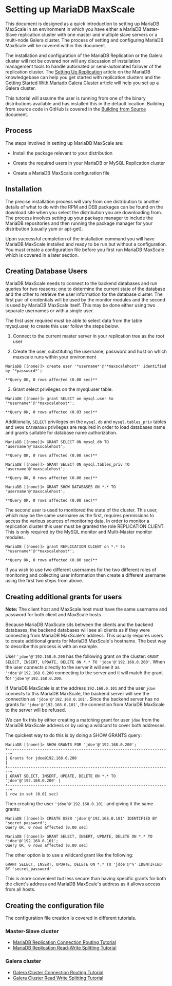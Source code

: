 # Setting up MariaDB MaxScale

This document is designed as a quick introduction to setting up MariaDB MaxScale
in an environment in which you have either a MariaDB Master-Slave replication cluster
with one master and multiple slave servers or a multi-node Galera cluster.
The process of setting and configuring MariaDB MaxScale will be covered within this document.

The installation and configuration of the MariaDB Replication or the Galera cluster
will not be covered nor will any discussion of installation management tools
to handle automated or semi-automated failover of the replication cluster.
The [Setting Up Replication](https://mariadb.com/kb/en/mariadb/setting-up-replication/)
article on the MariaDB knowledgebase can help you get started with replication clusters
and the [Getting Started With Mariadb Galera Cluster](https://mariadb.com/kb/en/mariadb/getting-started-with-mariadb-galera-cluster/) article will help you set up a Galera cluster.

This tutorial will assume the user is running from one of the binary distributions
available and has installed this in the default location.
Building from source code in GitHub is covered in the
[Building from Source](../Getting-Started/Building-MaxScale-from-Source-Code.md) document.

## Process

The steps involved in setting up MariaDB MaxScale are:

* Install the package relevant to your distribution

* Create the required users in your MariaDB or MySQL Replication cluster

* Create a MariaDB MaxScale configuration file

## Installation

The precise installation process will vary from one distribution to another
details of what to do with the RPM and DEB packages can be found on the download
site when you select the distribution you are downloading from.
The process involves setting up your package manager to include the MariaDB repositories
and then running the package manager for your distribution (usually yum or apt-get).

Upon successful completion of the installation command you will have MariaDB MaxScale
installed and ready to be run but without a configuration.
You must create a configuration file before you first run MariaDB MaxScale
which is covered in a later section.

## Creating Database Users

MariaDB MaxScale needs to connect to the backend databases and run queries for
two reasons; one to determine the current state of the database and the other to
retrieve the user information for the database cluster. The first pair of
credentials will be used by the monitor modules and the second is used by
MariaDB MaxScale itself. This may be done either using two separate usernames
or with a single user.

The first user required must be able to select data from the table mysql.user,
to create this user follow the steps below.

1. Connect to the current master server in your replication tree as the root user

2. Create the user, substituting the username, password and host on which maxscale
runs within your environment
```
MariaDB [(none)]> create user '*username*'@'*maxscalehost*' identified by '*password*';

**Query OK, 0 rows affected (0.00 sec)**
```
3. Grant select privileges on the mysql.user table.
```
MariaDB [(none)]> grant SELECT on mysql.user to '*username*'@'*maxscalehost*';

**Query OK, 0 rows affected (0.03 sec)**
```
Additionally, `SELECT` privileges on the `mysql.db` and `mysql.tables_priv` tables
and `SHOW DATABASES` privileges are required in order to load databases name
and grants suitable for database name authorization.
```
MariaDB [(none)]> GRANT SELECT ON mysql.db TO 'username'@'maxscalehost';

**Query OK, 0 rows affected (0.00 sec)**

MariaDB [(none)]> GRANT SELECT ON mysql.tables_priv TO 'username'@'maxscalehost';

**Query OK, 0 rows affected (0.00 sec)**

MariaDB [(none)]> GRANT SHOW DATABASES ON *.* TO 'username'@'maxscalehost';

**Query OK, 0 rows affected (0.00 sec)**
```
The second user is used to monitored the state of the cluster. This user, which may be
the same username as the first, requires permissions to access the various sources
of monitoring data. In order to monitor a replication cluster this user must be granted
the role REPLICATION CLIENT. This is only required by the MySQL monitor
and Multi-Master monitor modules.

```
MariaDB [(none)]> grant REPLICATION CLIENT on *.* to '*username*'@'*maxscalehost*';

**Query OK, 0 rows affected (0.00 sec)**
```

If you wish to use two different usernames for the two different roles of monitoring
and collecting user information then create a different username using the first
two steps from above.

## Creating additional grants for users

**Note:** The client host and MaxScale host must have the same username and
  password for both client and MaxScale hosts.

Because MariaDB MaxScale sits between the clients and the backend databases, the
backend databases will see all clients as if they were connecting from MariaDB
MaxScale's address. This usually requires users to create additional grants for
MariaDB MaxScale's hostname. The best way to describe this process is with an
example.

User `'jdoe'@'192.168.0.200` has the following grant on the cluster:
`GRANT SELECT, INSERT, UPDATE, DELETE ON *.* TO 'jdoe'@'192.168.0.200'`.
When the user connects directly to the server it will see it as
`'jdoe'@'192.168.0.200` connecting to the server and it will match
the grant for `'jdoe'@'192.168.0.200`.

If MariaDB MaxScale is at the address `192.168.0.101` and the user `jdoe`
connects to this MariaDB MaxScale, the backend server will see the connection as
`'jdoe'@'192.168.0.101'`. Since the backend server has no grants for
`'jdoe'@'192.168.0.101'`, the connection from MariaDB MaxScale to the server
will be refused.

We can fix this by either creating a matching grant for user `jdoe` from
the MariaDB MaxScale address or by using a wildcard to cover both addresses.

The quickest way to do this is by doing a SHOW GRANTS query:
```
MariaDB [(none)]> SHOW GRANTS FOR 'jdoe'@'192.168.0.200';
+-----------------------------------------------------------------------+
| Grants for jdoe@192.168.0.200                                         |
+-----------------------------------------------------------------------+
| GRANT SELECT, INSERT, UPDATE, DELETE ON *.* TO 'jdoe'@'192.168.0.200' |
+-----------------------------------------------------------------------+
1 row in set (0.01 sec)
```
Then creating the user `'jdoe'@'192.168.0.101'` and giving it the same grants:
```
MariaDB [(none)]> CREATE USER 'jdoe'@'192.168.0.101' IDENTIFIED BY 'secret_password';
Query OK, 0 rows affected (0.00 sec)

MariaDB [(none)]> GRANT SELECT, INSERT, UPDATE, DELETE ON *.* TO 'jdoe'@'192.168.0.101';
Query OK, 0 rows affected (0.00 sec)
```

The other option is to use a wildcard grant like the following:

```
GRANT SELECT, INSERT, UPDATE, DELETE ON *.* TO 'jdoe'@'%' IDENTIFIED BY 'secret_password'
```

This is more convenient but less secure than having specific grants for both the
client's address and MariaDB MaxScale's address as it allows access from all
hosts.

## Creating the configuration file

The configuration file creation is covered in different tutorials.

### Master-Slave cluster

* [MariaDB Replication Connection Routing Tutorial](MySQL-Replication-Connection-Routing-Tutorial.md)
* [MariaDB Replication Read-Write Splitting Tutorial](MySQL-Replication-Read-Write-Splitting-Tutorial.md)

### Galera cluster

* [Galera Cluster Connection Routing Tutorial](Galera-Cluster-Connection-Routing-Tutorial.md)
* [Galera Cluster Read Write Splitting Tutorial](Galera-Cluster-Read-Write-Splitting-Tutorial.md)
